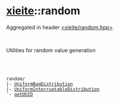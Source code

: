 # [xieite](../README.md)::random
Aggregated in header [<xieite/random.hpp>](../include/xieite/random.hpp)

<br/>

Utilities for random value generation

<br/><br/>

<pre><code>random/
|- <a href="./random/UniformBagDistribution.md">UniformBagDistribution</a>
|- <a href="./random/UniformInterruptableDistribution.md">UniformInterruptableDistribution</a>
`- <a href="./random/getUUID.md">getUUID</a>
</code></pre>
